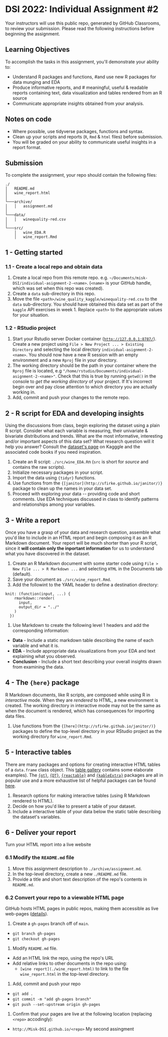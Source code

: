 # DSI 2022: Individual Assignment #2

Your instructors will use this public repo, generated by GitHub Classrooms, to review your submission. Please read the following instructions before beginning the assignment.

## Learning Objectives

To accomplish the tasks in this assignment, you'll demonstrate your ability to:

- Understand R packages and functions,            #and use new R packages for data munging and EDA
- Produce informative reports, and                   # meaningful, useful & readable reports containing text, data visualization and tables rendered from an R source
- Communicate appropriate insights obtained from your analysis.  

## Notes on code

- Where possible, use tidyverse packages, functions and syntax.
- Clean up your scripts and reports  (`R`, `Rmd` & `html` files) before submission.
- You will be graded on your ability to communicate useful insights in a report format.

## Submission

To complete the assignment, your repo should contain the following files:

```
./
│   README.md
│   wine_report.html    
│   
└───archive/
│   │   assignment.md
│   
└───data/
│   │   winequality-red.csv
│   
└───src/
    │   wine_EDA.R
    │   wine_report.Rmd
```

## 1 - Getting started

### 1.1 - Create a local repo and obtain data

1. Create a local repo from this remote repo. e.g. `~/Documents/misk-DSI/individual-asignment-2-<name>`. (`<name>` is your GitHub handle, which was set when this repo was created).
1. Create a `data` sub-directory in this repo.
1. Move the file `<path>/wine_quality_kaggle/winequality-red.csv` to the `data` sub-directory. You should have obtained this data set as part of the `kaggle` API exercises in week 1. Replace `<path>` to the appropriate values for your situation.  

### 1.2 - RStudio project

1. Start your Rstudio server Docker container ([`http://127.0.0.1:8787/`](http://127.0.0.1:8787/)). Create a new project using `File > New Project ... > Existing Directory` and selecting the local directory `individual-asignment-2-<name>`. You should now have a new R session with an empty environment and a new `Rproj` file in your directory. 
1. The working directory should be the path in your container where the `Rproj` file is located, e.g `"/home/rstudio/Documents/individual-asignment-2-<name>"`. Check that this is true by running `getwd()` in the console to _get the working directory_ of your project. If It's incorrect begin over and pay close attention to which directory you are actually working in. 
1. Add, commit and push your changes to the remote repo.

## 2 - R script for EDA and developing insights

Using the discussions from class, begin exploring the dataset using a plain R script. Consider what each variable is measuring, their univariate & bivariate distributions and trends. What are the most informative, interesting and/or important aspects of this data set? What research question will it help you answer? Consult the [dataset's page](https://www.kaggle.com/datasets/uciml/red-wine-quality-cortez-et-al-2009) on Kagggle and the associated code books if you need inspiration.

1. Create an R script: `./src/wine_EDA.R`n (`src` is short for _source_ and contains the raw scripts).
1. Initialize necessary packages in your script.
1. Import the data using `{tidyr}` functions.
1. Use functions from the `{[janitor](http://sfirke.github.io/janitor/)}` package to clean up the names in your data set.
1. Proceed with exploring your data -- providing code and short comments. Use EDA techniques discussed in class to identify patterns and relationships among your variables.

## 3 - Write a report

Once you have a grasp of your data and research question, assemble what you'd like to include in an HTML report and begin composing it as an R Markdown document. Your report will be much shorter than your R script, since it **will contain only the inportant information** for us to understand what you have discovered in the dataset.

1. Create an R Markdown document with some starter code using `File > New File ... > R Markdown ...` and selecting `HTML` in the Documents tab (default). 
1. Save your document as `./src/wine_report.Rmd`.
1. Add the followint to the YAML header to define a destination directory:
  ```
  knit: (function(input, ...) {
      rmarkdown::render(
        input,
        output_dir = "../"
      )
    })
  ```
1. Use Markdown to create the following level 1 headers and add the corresponding information:
  - **Data** - Include a static markdown table describing the name of each variable and what it is. 
  - **EDA** - Include appropriate data visualizations from your EDA and text explaining what you observed.
  - **Conclusion** - Include a short text describing your overall insights drawn from examining the data. 

## 4 - The `{here}` package

R Markdown documents, like R scripts, are composed while using R in _interactive_ mode. When they are _rendered_ to HTML, a new environment is created. The working directory in interactive mode may not be the same as when the document is rendered, which has consequences for importing data files.

1. Use functions from the `{[here](http://sfirke.github.io/janitor/)}` packages to define the top-level directory in your RStudio project as the working directory for `wine_report.Rmd`. 

## 5 - Interactive tables

There are many packages and options for creating interactive HTML tables of a `data.frame` class object. This [table gallery](https://community.rstudio.com/c/table-gallery/64?tags=interactive-html) contains some elaborate examples). The [`{gt}`](https://gt.rstudio.com/), [`{DT}`](https://rstudio.github.io/DT/), [`{reactable}`](https://glin.github.io/reactable/) and [`{kableExtra}`](https://haozhu233.github.io/kableExtra/) packages are all in popular use and a more exhaustive list of helpful packages can be found [here](https://bookdown.org/yihui/rmarkdown-cookbook/table-other.html).

1. Research options for making interactive tables (using R Markdown rendered to HTML). 
1. Decide on how you'd like to present a table of your dataset.
2. Include a interactive table of your data below the static table describing the dataset's variables.  

## 6 - Deliver your report 

Turn your HTML report into a live website

### 6.1 Modify the `README.md` file

1. Move this assignment description to `./archive/assignment.md`. 
1. In the top-level directory, create a new `./README.md` file.
1. Provide a title and short text description of the repo's contents in `README.md`.

### 6.2 Convert your repo to a viewable HTML page

GitHub hosts HTML pages in public repos, making them accessible as live web-pages ([details](https://docs.github.com/en/pages)).

1. Create a `gh-pages` branch off of `main`.
  - `git branch gh-pages`
  - `git checkout gh-pages`
1. Modify `README.md` file.
  - Add an HTML link the repo, using the repo's URL
  - Add relative links to other documents in the repo using:
    - `[wine report](./wine_report.html)` to link to the file `wine_report.html` in the top-level directory.
1. Add, commit and push your repo 
  - `git add .`
  - `git commit -m "add gh-pages branch"`
  - `git push --set-upstream origin gh-pages`
1. Confirm that your pages are live at the following location (replacing `<repo>` accodingly):
  - `http://Misk-DSI.github.io/<repo>`
My second assingment 
